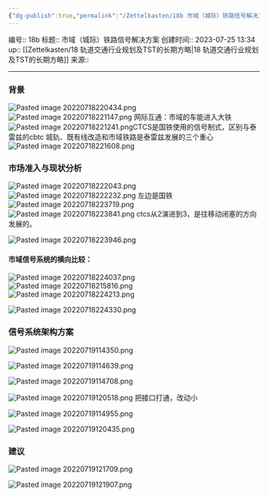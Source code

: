 ```yaml
---
{"dg-publish":true,"permalink":"/Zettelkasten/18b 市域（城际）铁路信号解决方案/","dgPassFrontmatter":true}
---
```


编号:: 18b
标题:: 市域（城际）铁路信号解决方案
创建时间:: 2023-07-25 13:34
up:: [[Zettelkasten/18 轨道交通行业规划及TST的长期方略\|18 轨道交通行业规划及TST的长期方略]]
来源:: 

---

### 背景
![Pasted image 20220718220434.png](/img/user/attachment/Pasted%20image%2020220718220434.png)
![Pasted image 20220718221147.png](/img/user/attachment/Pasted%20image%2020220718221147.png)
网际互通：市域的车能进入大铁
![Pasted image 20220718221241.png](/img/user/attachment/Pasted%20image%2020220718221241.png)CTCS是国铁使用的信号制式，区别与泰雷兹的cbtc
城轨、既有线改造和市域铁路是泰雷兹发展的三个重心
![Pasted image 20220718221608.png](/img/user/attachment/Pasted%20image%2020220718221608.png)

### 市场准入与现状分析
![Pasted image 20220718222043.png](/img/user/attachment/Pasted%20image%2020220718222043.png)
![Pasted image 20220718222232.png](/img/user/attachment/Pasted%20image%2020220718222232.png)
左边是国铁
![Pasted image 20220718223719.png](/img/user/attachment/Pasted%20image%2020220718223719.png)
![Pasted image 20220718223841.png](/img/user/attachment/Pasted%20image%2020220718223841.png)
ctcs从2演进到3，是往移动闭塞的方向发展的。

![Pasted image 20220718223946.png](/img/user/attachment/Pasted%20image%2020220718223946.png)

#### 市域信号系统的横向比较：
![Pasted image 20220718224037.png](/img/user/attachment/Pasted%20image%2020220718224037.png)
![Pasted image 20220718215816.png](/img/user/attachment/Pasted%20image%2020220718215816.png)
![Pasted image 20220718224213.png](/img/user/attachment/Pasted%20image%2020220718224213.png)


![Pasted image 20220718224330.png](/img/user/attachment/Pasted%20image%2020220718224330.png)

### 信号系统架构方案
![Pasted image 20220719114350.png](/img/user/attachment/Pasted%20image%2020220719114350.png)

![Pasted image 20220719114639.png](/img/user/attachment/Pasted%20image%2020220719114639.png)

![Pasted image 20220719114708.png](/img/user/attachment/Pasted%20image%2020220719114708.png)

![Pasted image 20220719120518.png](/img/user/attachment/Pasted%20image%2020220719120518.png)
把接口打通，改动小

![Pasted image 20220719114955.png](/img/user/attachment/Pasted%20image%2020220719114955.png)

![Pasted image 20220719120435.png](/img/user/attachment/Pasted%20image%2020220719120435.png)

### 建议



![Pasted image 20220719121709.png](/img/user/attachment/Pasted%20image%2020220719121709.png)

![Pasted image 20220719121907.png](/img/user/attachment/Pasted%20image%2020220719121907.png)



